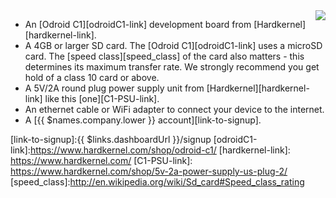 <img style="float: right;padding-left: 10px;" src="/img/odroid-c1/odroid-c1.jpg">

* An [Odroid C1][odroidC1-link] development board from [Hardkernel][hardkernel-link].
* A 4GB or larger SD card. The [Odroid C1][odroidC1-link] uses a microSD card. The [speed class][speed_class] of the card also matters - this determines its maximum transfer rate. We strongly recommend you get hold of a class 10 card or above.
* A 5V/2A round plug power supply unit from [Hardkernel][hardkernel-link] like this [one][C1-PSU-link].
* An ethernet cable or WiFi adapter to connect your device to the internet.
* A [{{ $names.company.lower }} account][link-to-signup].

[link-to-signup]:{{ $links.dashboardUrl }}/signup
[odroidC1-link]:https://www.hardkernel.com/shop/odroid-c1/
[hardkernel-link]: https://www.hardkernel.com/
[C1-PSU-link]: https://www.hardkernel.com/shop/5v-2a-power-supply-us-plug-2/
[speed_class]:http://en.wikipedia.org/wiki/Sd_card#Speed_class_rating
